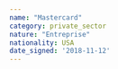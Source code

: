 ```yaml
---
name: "Mastercard"
category: private_sector
nature: "Entreprise"
nationality: USA
date_signed: '2018-11-12'
---
```

    